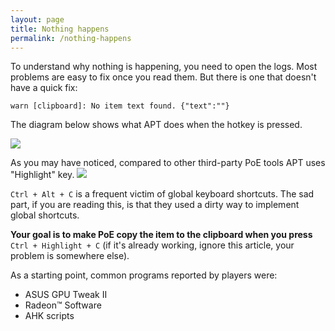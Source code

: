 ```yaml
---
layout: page
title: Nothing happens
permalink: /nothing-happens
---
```


To understand why nothing is happening, you need to open the logs.
Most problems are easy to fix once you read them. But there is one that doesn't have a quick fix:
```
warn [clipboard]: No item text found. {"text":""}
```

The diagram below shows what APT does when the hotkey is pressed.

![](https://i.imgur.com/gujMSBG.png)

As you may have noticed, compared to other third-party PoE tools APT uses "Highlight" key.
![](https://i.imgur.com/7i1KbdF.png)

`Ctrl + Alt + C` is a frequent victim of global keyboard shortcuts. The sad part, if you are reading this, is that they used a dirty way to implement global shortcuts.

**Your goal is to make PoE copy the item to the clipboard when you press** `Ctrl + Highlight + C` (if it's already working, ignore this article, your problem is somewhere else).

As a starting point, common programs reported by players were:
- ASUS GPU Tweak II
- Radeon™ Software
- AHK scripts

